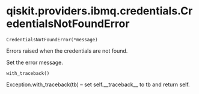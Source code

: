 <span id="qiskit-providers-ibmq-credentials-credentialsnotfounderror" />

# qiskit.providers.ibmq.credentials.CredentialsNotFoundError



`CredentialsNotFoundError(*message)`

Errors raised when the credentials are not found.

Set the error message.



`with_traceback()`

Exception.with\_traceback(tb) – set self.\_\_traceback\_\_ to tb and return self.
